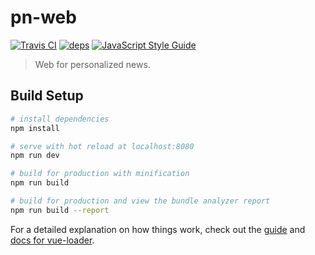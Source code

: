 # pn-web
[![Travis CI](https://travis-ci.org/personalized-news/pn-web.svg?branch=master)](https://travis-ci.org/personalized-news/pn-web)
[![deps](https://img.shields.io/hackage-deps/v/lens.svg)](https://github.com/personalized-news/pn-web/network/dependencies)
[![JavaScript Style Guide](https://img.shields.io/badge/code_style-standard-brightgreen.svg)](https://standardjs.com)

> Web for personalized news.

## Build Setup

``` bash
# install dependencies
npm install

# serve with hot reload at localhost:8080
npm run dev

# build for production with minification
npm run build

# build for production and view the bundle analyzer report
npm run build --report
```

For a detailed explanation on how things work, check out the [guide](http://vuejs-templates.github.io/webpack/) and [docs for vue-loader](http://vuejs.github.io/vue-loader).
